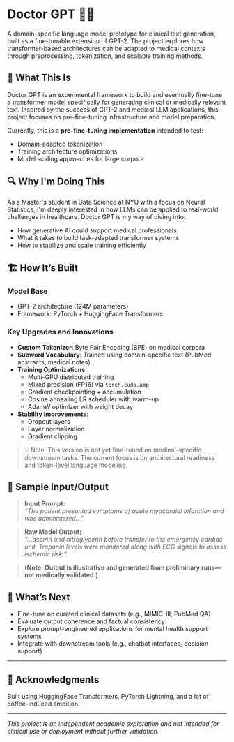 # Doctor GPT 🧠💬
A domain-specific language model prototype for clinical text generation, built as a fine-tunable extension of GPT-2. The project explores how transformer-based architectures can be adapted to medical contexts through preprocessing, tokenization, and scalable training methods.

## 🚀 What This Is

Doctor GPT is an experimental framework to build and eventually fine-tune a transformer model specifically for generating clinical or medically relevant text. Inspired by the success of GPT-2 and medical LLM applications, this project focuses on pre-fine-tuning infrastructure and model preparation.

Currently, this is a **pre-fine-tuning implementation** intended to test:
- Domain-adapted tokenization
- Training architecture optimizations
- Model scaling approaches for large corpora

## 🔍 Why I'm Doing This

As a Master's student in Data Science at NYU with a focus on Neural Statistics, I'm deeply interested in how LLMs can be applied to real-world challenges in healthcare. Doctor GPT is my way of diving into:
- How generative AI could support medical professionals
- What it takes to build task-adapted transformer systems
- How to stabilize and scale training efficiently

## 🏗️ How It’s Built

### Model Base
- GPT-2 architecture (124M parameters)
- Framework: PyTorch + HuggingFace Transformers

### Key Upgrades and Innovations
- **Custom Tokenizer**: Byte Pair Encoding (BPE) on medical corpora
- **Subword Vocabulary**: Trained using domain-specific text (PubMed abstracts, medical notes)
- **Training Optimizations**:
  - Multi-GPU distributed training
  - Mixed precision (FP16) via `torch.cuda.amp`
  - Gradient checkpointing + accumulation
  - Cosine annealing LR scheduler with warm-up
  - AdamW optimizer with weight decay
- **Stability Improvements**:
  - Dropout layers
  - Layer normalization
  - Gradient clipping

> 💡 Note: This version is not yet fine-tuned on medical-specific downstream tasks. The current focus is on architectural readiness and token-level language modeling.

## 🧪 Sample Input/Output

> **Input Prompt:**  
*“The patient presented symptoms of acute myocardial infarction and was administered...”*

> **Raw Model Output:**  
*“...aspirin and nitroglycerin before transfer to the emergency cardiac unit. Troponin levels were monitored along with ECG signals to assess ischemic risk.”*

> **(Note: Output is illustrative and generated from preliminary runs—not medically validated.)**

## 🧭 What’s Next

- Fine-tune on curated clinical datasets (e.g., MIMIC-III, PubMed QA)
- Evaluate output coherence and factual consistency
- Explore prompt-engineered applications for mental health support systems
- Integrate with downstream tools (e.g., chatbot interfaces, decision support)

---

## 🤝 Acknowledgments

Built using HuggingFace Transformers, PyTorch Lightning, and a lot of coffee-induced ambition.

---

*This project is an independent academic exploration and not intended for clinical use or deployment without further validation.*
